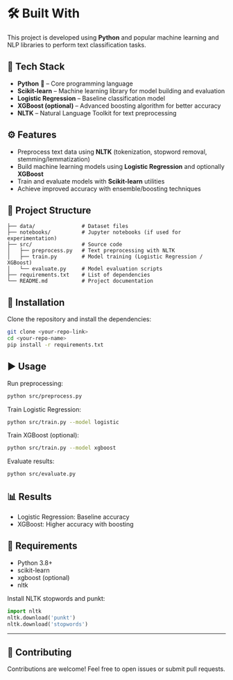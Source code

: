 
# 🛠 Built With

This project is developed using **Python** and popular machine learning and NLP libraries to perform text classification tasks.

## 🚀 Tech Stack

* **Python** 🐍 – Core programming language
* **Scikit-learn** – Machine learning library for model building and evaluation
* **Logistic Regression** – Baseline classification model
* **XGBoost (optional)** – Advanced boosting algorithm for better accuracy
* **NLTK** – Natural Language Toolkit for text preprocessing

## ⚙️ Features

* Preprocess text data using **NLTK** (tokenization, stopword removal, stemming/lemmatization)
* Build machine learning models using **Logistic Regression** and optionally **XGBoost**
* Train and evaluate models with **Scikit-learn** utilities
* Achieve improved accuracy with ensemble/boosting techniques

## 📂 Project Structure

```
├── data/               # Dataset files
├── notebooks/          # Jupyter notebooks (if used for experimentation)
├── src/                # Source code
│   ├── preprocess.py   # Text preprocessing with NLTK
│   ├── train.py        # Model training (Logistic Regression / XGBoost)
│   └── evaluate.py     # Model evaluation scripts
├── requirements.txt    # List of dependencies
└── README.md           # Project documentation
```

## 🔧 Installation

Clone the repository and install the dependencies:

```bash
git clone <your-repo-link>
cd <your-repo-name>
pip install -r requirements.txt
```

## ▶️ Usage

Run preprocessing:

```bash
python src/preprocess.py
```

Train Logistic Regression:

```bash
python src/train.py --model logistic
```

Train XGBoost (optional):

```bash
python src/train.py --model xgboost
```

Evaluate results:

```bash
python src/evaluate.py
```

## 📊 Results

* Logistic Regression: Baseline accuracy
* XGBoost: Higher accuracy with boosting



## 📌 Requirements

* Python 3.8+
* scikit-learn
* xgboost (optional)
* nltk

Install NLTK stopwords and punkt:

```python
import nltk
nltk.download('punkt')
nltk.download('stopwords')
```
------------


## 🙌 Contributing

Contributions are welcome! Feel free to open issues or submit pull requests.

